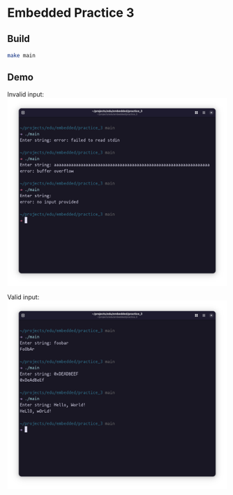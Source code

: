 # Embedded Practice 3

## Build
```bash
make main
```

## Demo
Invalid input:
![Invalid input](invalid_input.png)

Valid input:
![Valid input](valid_input.png)
